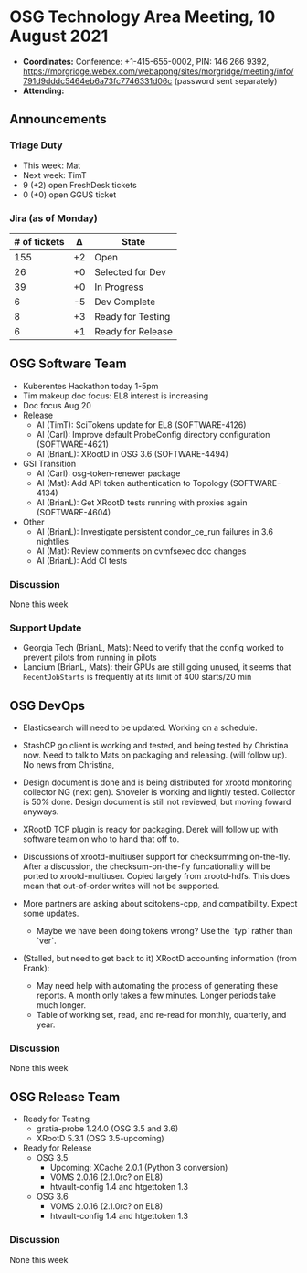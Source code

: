 # OSG Technology Area Meeting, 10 August 2021

-   **Coordinates:** Conference: +1-415-655-0002, PIN: 146 266 9392,
    <https://morgridge.webex.com/webappng/sites/morgridge/meeting/info/791d9dddc5464eb6a73fc7746331d06c> (password sent separately)
-   **Attending:** 


## Announcements

### Triage Duty

-   This week: Mat
-   Next week: TimT
-   9 (+2) open FreshDesk tickets
-   0 (+0) open GGUS ticket

### Jira (as of Monday)

| # of tickets | &Delta; | State             |
|--------------|---------|-------------------|
| 155          | +2      | Open              |
| 26           | +0      | Selected for Dev  |
| 39           | +0      | In Progress       |
| 6            | -5      | Dev Complete      |
| 8            | +3      | Ready for Testing |
| 6            | +1      | Ready for Release |

## OSG Software Team

-   Kuberentes Hackathon today 1-5pm
-   Tim makeup doc focus: EL8 interest is increasing
-   Doc focus Aug 20
-   Release
    -   AI (TimT): SciTokens update for EL8 (SOFTWARE-4126)
    -   AI (Carl): Improve default ProbeConfig directory configuration (SOFTWARE-4621)
    -   AI (BrianL): XRootD in OSG 3.6 (SOFTWARE-4494)
-   GSI Transition
    -   AI (Carl): osg-token-renewer package
    -   AI (Mat): Add API token authentication to Topology (SOFTWARE-4134)
    -   AI (BrianL): Get XRootD tests running with proxies again (SOFTWARE-4604)
-   Other
    -   AI (BrianL): Investigate persistent condor_ce_run failures in 3.6 nightlies
    -   AI (Mat): Review comments on cvmfsexec doc changes
    -   AI (BrianL): Add CI tests

### Discussion

None this week

### Support Update

-   Georgia Tech (BrianL, Mats): Need to verify that the config worked to prevent pilots from running in pilots
-   Lancium (BrianL, Mats): their GPUs are still going unused, it seems that `RecentJobStarts` is frequently at its
    limit of 400 starts/20 min

## OSG DevOps

-   Elasticsearch will need to be updated.  Working on a schedule.
-   StashCP go client is working and tested, and being tested by Christina now. Need to talk to Mats on packaging and releasing. (will follow up).  No news from Christina,
-   Design document is done and is being distributed for xrootd monitoring collector NG (next gen).  Shoveler is working and lightly tested.  Collector is 50% done.  Design document is still not reviewed, but moving foward anyways.
-   XRootD TCP plugin is ready for packaging.  Derek will follow up with software team on who to hand that off to.
-   Discussions of xrootd-multiuser support for checksumming on-the-fly.  After a discussion, the checksum-on-the-fly funcationality will be ported to xrootd-multiuser.  Copied largely from xrootd-hdfs.  This does mean that out-of-order writes will not be supported.
-   More partners are asking about scitokens-cpp, and compatibility.  Expect some updates.
    -   Maybe we have been doing tokens wrong?  Use the \`typ\` rather than \`ver\`.


-   (Stalled, but need to get back to it) XRootD accounting information (from Frank):
    -   May need help with automating the process of generating these reports.  A month only takes a few minutes.  Longer periods take much longer.
    -   Table of working set, read, and re-read for monthly, quarterly, and year.

### Discussion

None this week

## OSG Release Team

-   Ready for Testing
    -   gratia-probe 1.24.0 (OSG 3.5 and 3.6)
    -   XRootD 5.3.1 (OSG 3.5-upcoming)
-   Ready for Release
    -   OSG 3.5
        -   Upcoming: XCache 2.0.1 (Python 3 conversion)
        -   VOMS 2.0.16 (2.1.0rc? on EL8)
        -   htvault-config 1.4 and htgettoken 1.3
    -   OSG 3.6
        -   VOMS 2.0.16 (2.1.0rc? on EL8)
        -   htvault-config 1.4 and htgettoken 1.3

### Discussion

None this week
